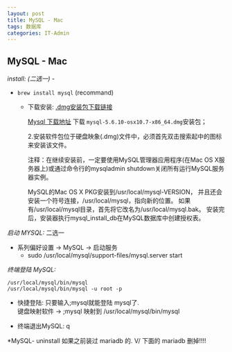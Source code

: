 ```yaml
---
layout: post
title: MySQL - Mac  
tags: 数据库
categories: IT-Admin
---
```


## MySQL - Mac


*install: (二选一)* - 
- `brew install mysql`  (recommand)

	 - 下载安装: [.dmg安装包下载链接][1]

		[Mysql 下载地址][2]
		下载 `mysql-5.6.10-osx10.7-x86_64.dmg`安装包； 

		2.安装软件包位于硬盘映象(.dmg)文件中，必须首先双击搜索起中的图标来安装该文件。



		注释：在继续安装前，一定要使用MySQL管理器应用程序(在Mac OS X服务器上)或通过命令行的mysqladmin shutdown关闭所有运行MySQL服务器实例。 

		MySQL的Mac OS X PKG安装到/usr/local/mysql-VERSION，
		并且还会安装一个符号连接，/usr/local/mysql，指向新的位置。
		如果有/usr/local/mysql目录，首先将它改名为/usr/local/mysql.bak。
		安装完后，安装器执行mysql\_install\_db在MySQL数据库中创建授权表。



*启动 MYSQL:* 二选一
- 系列偏好设置 → MySQL → 启动服务
	- sudo /usr/local/mysql/support-files/mysql.server start

*终端登陆 MySQL:*

`/usr/local/mysql/bin/mysql`  
`/usr/local/mysql/bin/mysql -u root -p`

- 快捷登陆: 
	  只要输入;mysql就能登陆 mysql了.  
	键盘映射软件 → ;mysql 映射到 /usr/local/mysql/bin/mysql

- 终端退出MySQL: q   





\*MySQL- uninstall
如果之前装过 mariadb 的.
V/ 下面的  mariadb 删掉!!!!

[1]:	http://dev.mysql.com/downloads/file.php?id=459287
[2]:	http://dev.mysql.com/downloads/mysql/
